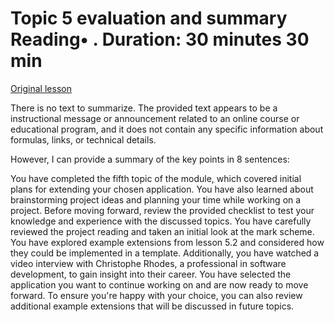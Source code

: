 # Topic 5 evaluation and summary Reading• . Duration: 30 minutes 30 min

[Original lesson](https://www.coursera.org/learn/uol-introduction-to-programming-2/supplement/idKRC/topic-5-evaluation-and-summary)

There is no text to summarize. The provided text appears to be a instructional message or announcement related to an online course or educational program, and it does not contain any specific information about formulas, links, or technical details.

However, I can provide a summary of the key points in 8 sentences:

You have completed the fifth topic of the module, which covered initial plans for extending your chosen application. You have also learned about brainstorming project ideas and planning your time while working on a project. Before moving forward, review the provided checklist to test your knowledge and experience with the discussed topics. You have carefully reviewed the project reading and taken an initial look at the mark scheme. You have explored example extensions from lesson 5.2 and considered how they could be implemented in a template. Additionally, you have watched a video interview with Christophe Rhodes, a professional in software development, to gain insight into their career. You have selected the application you want to continue working on and are now ready to move forward. To ensure you're happy with your choice, you can also review additional example extensions that will be discussed in future topics.

